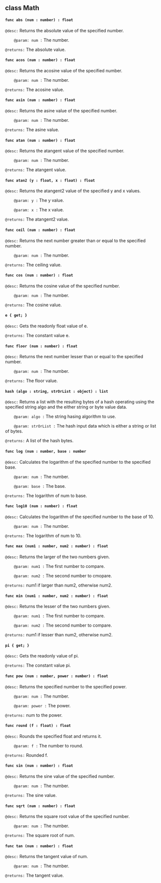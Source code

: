 ## class Math

#### ```func abs (num : number) : float```


```@desc:``` Returns the absolute value of the specified number.

```    @param: num :``` The number.

```@returns:``` The absolute value.

#### ```func acos (num : number) : float```


```@desc:``` Returns the acosine value of the specified number.

```    @param: num :``` The number.

```@returns:``` The acosine value.

#### ```func asin (num : number) : float```


```@desc:``` Returns the asine value of the specified number.

```    @param: num :``` The number.

```@returns:``` The asine value.

#### ```func atan (num : number) : float```


```@desc:``` Returns the atangent value of the specified number.

```    @param: num :``` The number.

```@returns:``` The atangent value.

#### ```func atan2 (y : float, x : float) : float```


```@desc:``` Returns the atangent2 value of the specified y and x values.

```    @param: y :``` The y value.

```    @param: x :``` The x value.

```@returns:``` The atangent2 value.

#### ```func ceil (num : number) : float```


```@desc:``` Returns the next number greater than or equal to the specified number.

```    @param: num :``` The number.

```@returns:``` The ceiling value.

#### ```func cos (num : number) : float```


```@desc:``` Returns the cosine value of the specified number.

```    @param: num :``` The number.

```@returns:``` The cosine value.

#### ```e { get; }```


```@desc:``` Gets the readonly float value of e.

```@returns:``` The constant value e.

#### ```func floor (num : number) : float```


```@desc:``` Returns the next number lesser than or equal to the specified number.

```    @param: num :``` The number.

```@returns:``` The floor value.

#### ```hash (algo : string, strOrList : object) : list```


```@desc:``` Returns a list with the resulting bytes of a hash operating using the specified string algo and the either string or byte value data.

```    @param: algo :``` The string hasing algorithm to use.

```    @param: strOrList :``` The hash input data which is either a string or list of bytes.

```@returns:``` A list of the hash bytes.

#### ```func log (num : number, base : number```


```@desc:``` Calculates the logarithm of the specified number to the specified base.

```    @param: num :``` The number.

```    @param: base :``` The base.

```@returns:``` The logarithm of num to base.

#### ```func log10 (num : number) : float```


```@desc:``` Calculates the logarithm of the specified number to the base of 10.

```    @param: num :``` The number.

```@returns:``` The logarithm of num to 10.

#### ```func max (num1 : number, num2 : number) : float```


```@desc:``` Returns the larger of the two numbers given.

```    @param: num1 :``` The first number to compare.

```    @param: num2 :``` The second number to cmopare.

```@returns:``` num1 if larger than num2, otherwise num2.

#### ```func min (num1 : number, num2 : number) : float```


```@desc:``` Returns the lesser of the two numbers given.

```    @param: num1 :``` The first number to compare.

```    @param: num2 :``` The second number to compare.

```@returns:``` num1 if lesser than num2, otherwise num2.

#### ```pi { get; }```


```@desc:``` Gets the readonly value of pi.

```@returns:``` The constant value pi.

#### ```func pow (num : number, power : number) : float```


```@desc:``` Returns the specified number to the specified power.

```    @param: num :``` The number.

```    @param: power :``` The power.

```@returns:``` num to the power.

#### ```func round (f : float) : float```


```@desc:``` Rounds the specified float and returns it.

```    @param: f :``` The number to round.

```@returns:``` Rounded f.

#### ```func sin (num : number) : float```


```@desc:``` Returns the sine value of the specified number.

```    @param: num :``` The number.

```@returns:``` The sine value.

#### ```func sqrt (num : number) : float```


```@desc:``` Returns the square root value of the specified number.

```    @param: num :``` The number.

```@returns:``` The square root of num.

#### ```func tan (num : number) : float```


```@desc:``` Returns the tangent value of num.

```    @param: num :``` The number.

```@returns:``` The tangent value.

